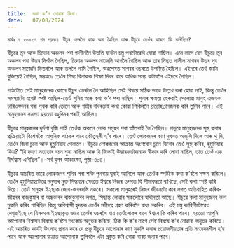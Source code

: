 ```yaml
---
title:  কথা ক’ব নোৱাৰা জিবা।
date:   07/08/2024
---
```


`মাৰ্কঃ ৭:৩১-৩৭ পদ পড়ক। যীচুৰ ওচৰলৈ কাক অনা হৈছিল আৰু যীচুৱে তেওঁৰ কাৰণে কি কৰিছিল?`

যীচুৱে তূৰ আৰু চিদোন অঞ্চলৰ পৰা গালীললৈ উভতি যাবলৈ চমু পথটোৱেদি যোৱা নাছিল। এনে লাগে যেন যীচুৱে তূৰ অঞ্চলৰ পৰা উত্তৰ দিশলৈ গৈছিল, চিদোন অঞ্চলৰ মাজেদি আগলৈ গৈছিল আৰু তাৰ পিছত গালীল সাগৰৰ উত্তৰ পূব অঞ্চলৰ মাজেদি ভিতৰলৈ আৰু তললৈ নামি গৈছিল, অৱশেষত সাগৰৰ ওচৰতে উপস্থিত হৈছিল। এইদৰে তেওঁ জানি বুজিয়েই গৈছিল, সম্ভৱতঃ তেওঁৰ শিষ্য বিলাকক শিক্ষা দিবৰ বাবে অধিক সময় কটাবলৈ এইদৰে গৈছিল।

পাঠটোত সেই মানুহজনক কোনে যীচুৰ ওচৰলৈ লৈ আহিছিল সেই বিষয়ে সঠিক ভাৱে উল্লেখ কৰা হোৱা নাই, কিন্তু তেওঁৰ সমস্যাটো যথেষ্ট স্পষ্ট আছিল-তেওঁ শুনিব আৰু কথা ক’ব পৰা নাছিল। শুনাৰ ক্ষমতা হেৰুৱাই পেলোৱা মানুহ এজনক চাৰিওফালৰ পৰা পৃথক কৰি তোলে আৰু গভীৰ বধিৰতাই কথা কোৱা শিকিবলৈ প্ৰত্যাহ৩ানজনক কৰি তুলিব পাৰে। এই মানুহজনৰ সমস্যা হয়তো বহুদিনৰ পৰাই আছিল।

যীচুৱে মানুহজনৰ দুৰ্দশা বুজি পাই তেওঁক অকলে লোক সমূহৰ পৰা আঁতৰাই লৈ গৈছিল। প্ৰভুৱে মানুহজনক সুস্থ কৰাৰ প্ৰক্ৰিয়াটো বিশেষকৈ আধুনিক পাঠকৰ বাবে কৌতুহলী হ’ব পাৰে। তেওঁ লোকজনৰ কাণ দুখনত আঙুলি দিলে আৰু থু দি, তেওঁৰ জিবা চুলে আৰু হুমুনিয়াহ পেলালে। যীচুৱে লোকজনৰ আক্ৰান্ত অংশবোৰ চুলে যিবোৰ তেওঁ সুস্থ কৰিব, হুমুনিয়াহ কিয়? “যি কাণে সত্যতাৰ বচন শুনা নাছিল আৰু যি জিভাই উদ্ধাৰকৰ্ত্তাজনাক স্বীকাৰ কৰি লোৱা নাছিল, তাত তেওঁ এক দীৰ্ঘশ্বাস এৰিছিল”।-সৰ্ব যুগৰ আকাংক্ষা, পৃষ্ঠা-৪০৪।

যীচুৱে আচৰিত ভাৱে লোকজনৰ শুনিব পৰা শক্তি পুনৰায় ঘূৰাই আনিলে আৰু তেওঁক স্পষ্টকৈ কথা ক’বলৈ সক্ষম কৰিলে। তেওঁৰ হুমুনিয়াহটোৱে মনুষ্যৰ মুক্ত সিদ্ধান্তৰ ক্ষেত্ৰত ঈশ্বৰে নিজৰ ওপৰত যি সীমাবদ্ধতা ৰাখিছে, সেই কথা স্পষ্ট কৰি দিয়ে। তেওঁ মানুহৰ ই২ছাক জোৰ-জবৰদস্তি নকৰে। সকলো মানুহৰেই নিজৰ জীৱনটো কাৰ লগত অতিবাহিত কৰিব-জীৱনৰ ৰাজকুমাৰ বা অন্ধকাৰৰ ৰাজকুমাৰৰ লগত, সিদ্ধান্ত লোৱাৰ সকলোৰে স্বাধীনতা আছে। যীচুৱে কলা মানুহজনৰ কাণ মুকলি কৰিব পাৰিছিল কিন্তু অবিশ্বাসী হৃদয়ক তেওঁৰ মচীহত্ব গ্ৰহণ কৰিবলৈ বাধ্য নকৰিব। এই চমু কাহিনীটোৱেও দেখুৱাইছে যে যিসকলে ই২ছাকৃত ভাৱে তেওঁৰ ওচৰলৈ যায় তেওঁলোকৰ বাবে ঈশ্বৰে কি কৰিব পাৰে। হয়তো আপুনি আপোনাৰ বিশ্বাসৰ বিষয়ে ক’বলৈ সংকোচ অনুভৱ কৰিছে, ঠিক কি ক’ব লাগে সেই বিষয়ে ক’ব নোৱাৰা অনুভৱ কৰিছে। এই আচৰিত কাৰ্যই উৎসাহ প্ৰদান কৰে যে প্ৰভু যীচুৱে আপোনাৰ কাণ মুকলি কৰাৰ প্ৰয়োজনীয়তাৰ প্ৰতি সংবেদনশীল হ’ব পাৰে আৰু আপোনাৰ যাত্ৰাত আপোনাক তুলিবলৈ এটা প্ৰস্তুত কৰি থোৱা বাক্য জনাব পাৰে।